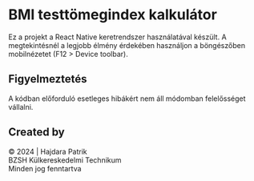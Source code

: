 # BMI testtömegindex kalkulátor

Ez a projekt a React Native keretrendszer használatával készült.
A megtekintésnél a legjobb élmény érdekében használjon a böngészőben mobilnézetet (F12 > Device toolbar).

## Figyelmeztetés

A kódban előforduló esetleges hibákért nem áll módomban felelősséget vállalni.

## Created by

&copy; 2024 | Hajdara Patrik <br> BZSH Külkereskedelmi Technikum <br> Minden jog fenntartva